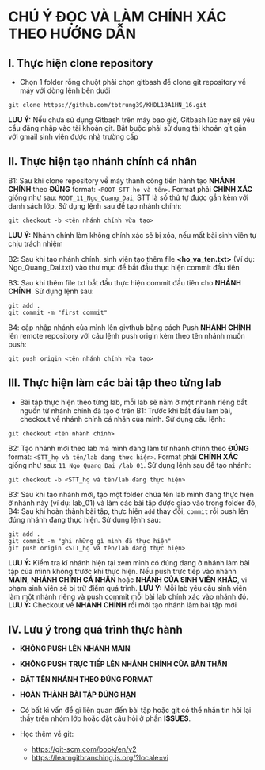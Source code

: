 # **CHÚ Ý ĐỌC VÀ LÀM CHÍNH XÁC THEO HƯỚNG DẪN**

## I. Thực hiện clone repository

- Chọn 1 folder rỗng chuột phải chọn gitbash để clone git repository về máy với dòng lệnh bên dưới

```
git clone https://github.com/tbtrung39/KHDL18A1HN_16.git
```

**LƯU Ý:** Nếu chưa sử dụng Gitbash trên máy bao giờ, Gitbash lúc này sẽ yêu cầu đăng nhập vào tài khoản git. Bắt buộc phải sử dụng tài khoản git gắn với gmail sinh viên được nhà trường cấp

## II. Thực hiện tạo nhánh chính cá nhân

B1: Sau khi clone repository về máy thành công tiến hành tạo **NHÁNH CHÍNH** theo **ĐÚNG** format: `<ROOT_STT_họ và tên>`. Format phải **CHÍNH XÁC** giống như sau: `ROOT_11_Ngo_Quang_Dai`, STT là số thứ tự được gắn kèm với danh sách lớp. Sử dụng lệnh sau để tạo nhánh chính:

```
git checkout -b <tên nhánh chính vừa tạo>
```

**LƯU Ý:** Nhánh chính làm không chính xác sẽ bị xóa, nếu mất bài sinh viên tự chịu trách nhiệm

B2: Sau khi tạo nhánh chính, sinh viên tạo thêm file **<ho_va_ten.txt>** (Ví dụ: Ngo_Quang_Dai.txt) vào thư mục để bắt đầu thực hiện commit đầu tiên

B3: Sau khi thêm file txt bắt đầu thực hiện commit đầu tiên cho **NHÁNH CHÍNH**. Sử dụng lệnh sau:

```
git add .
git commit -m "first commit"
```

B4: cập nhập nhánh của mình lên givthub bằng cách Push **NHÁNH CHÍNH** lên remote repository với câu lệnh push origin kèm theo tên nhánh muốn push:

```
git push origin <tên nhánh chính vừa tạo>
```

## III. Thực hiện làm các bài tập theo từng lab

- Bài tập thực hiện theo từng lab, mỗi lab sẽ nằm ở một nhánh riêng bắt nguồn từ nhánh chính đã tạo ở trên
B1: Trước khi bắt đầu làm bài, checkout về nhánh chính cá nhân của mình. Sử dụng câu lệnh:
```
git checkout <tên nhánh chính>
```
B2: Tạo nhánh mới theo lab mà mình đang làm từ nhánh chính theo **ĐÚNG** format: `<STT_họ và tên/lab đang thực hiện>`. Format phải **CHÍNH XÁC** giống như sau: `11_Ngo_Quang_Dai_/lab_01`. Sử dụng lệnh sau để tạo nhánh:

```
git checkout -b <STT_họ và tên/lab đang thực hiện>
```

B3: Sau khi tạo nhánh mới, tạo một folder chứa tên lab mình đang thực hiện ở nhánh này (ví dụ: lab_01) và làm các bài tập được giao vào trong folder đó,
B4: Sau khi hoàn thành bài tập, thực hiện `add` thay đổi, `commit` rồi push lên đúng nhánh đang thực hiện. Sử dụng lệnh sau:

```
git add .
git commit -m "ghi những gì mình đã thực hiện"
git push origin <STT_họ và tên/lab đang thực hiện>
```

**LƯU Ý:** Kiểm tra kĩ nhánh hiện tại xem mình có đúng đang ở nhánh làm bài tập của mình không trước khi thực hiện. Nếu push trực tiếp vào nhánh **MAIN**, **NHÁNH CHÍNH CÁ NHÂN** hoặc **NHÁNH CỦA SINH VIÊN KHÁC**, vi phạm sinh viên sẽ bị trừ điểm quá trình.
**LƯU Ý:** Mỗi lab yêu cầu sinh viên làm một nhánh riêng và push commit mỗi bài lab chính xác vào nhánh đó.
**LƯU Ý:** Checkout về **NHÁNH CHÍNH** rồi mới tạo nhánh làm bài tập mới

## IV. Lưu ý trong quá trình thực hành
- **KHÔNG PUSH LÊN NHÁNH MAIN**
- **KHÔNG PUSH TRỰC TIẾP LÊN NHÁNH CHÍNH CỦA BẢN THÂN**
- **ĐẶT TÊN NHÁNH THEO ĐÚNG FORMAT**
- **HOÀN THÀNH BÀI TẬP ĐÚNG HẠN**

- Có bất kì vấn đề gì liên quan đến bài tập hoặc git có thể nhắn tin hỏi lại thầy trên nhóm lớp hoặc đặt câu hỏi ở phần **ISSUES**.
- Học thêm về git:
  - https://git-scm.com/book/en/v2
  - https://learngitbranching.js.org/?locale=vi
